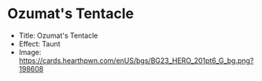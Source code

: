 # Ozumat's Tentacle
- Title:  Ozumat's Tentacle
- Effect:  Taunt
- Image:  https://cards.hearthpwn.com/enUS/bgs/BG23_HERO_201pt6_G_bg.png?198608
